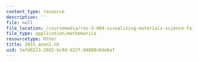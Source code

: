 ```yaml
---
content_type: resource
description: ''
file: null
file_location: /coursemedia/res-3-004-visualizing-materials-science-fall-2017/3afd822328d2bc9dd22f04880c6de6af_2015_anon1.nb
file_type: application/mathematica
resourcetype: Other
title: 2015_anon1.nb
uid: 3afd8223-28d2-bc9d-d22f-04880c6de6af
---
```


